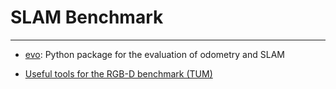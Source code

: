# SLAM Benchmark

-----

* [evo](https://michaelgrupp.github.io/evo/): Python package for the evaluation of odometry and SLAM

* [Useful tools for the RGB-D benchmark (TUM)](https://vision.in.tum.de/data/datasets/rgbd-dataset/tools)
